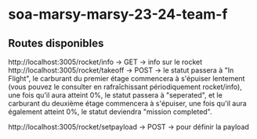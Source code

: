 # soa-marsy-marsy-23-24-team-f


## Routes disponibles

http://localhost:3005/rocket/info -> GET -> info sur le rocket  
http://localhost:3005/rocket/takeoff -> POST -> 
le statut passera à "In Flight", le carburant du premier étage commencera à s'épuiser lentement (vous pouvez le consulter en rafraîchissant périodiquement rocket/info), une fois qu'il aura atteint 0%, le statut passera à "seperated", et le carburant du deuxième étage commencera à s'épuiser, une fois qu'il aura également atteint 0%, le statut deviendra "mission completed".

http://localhost:3005/rocket/setpayload -> POST -> pour définir la payload
